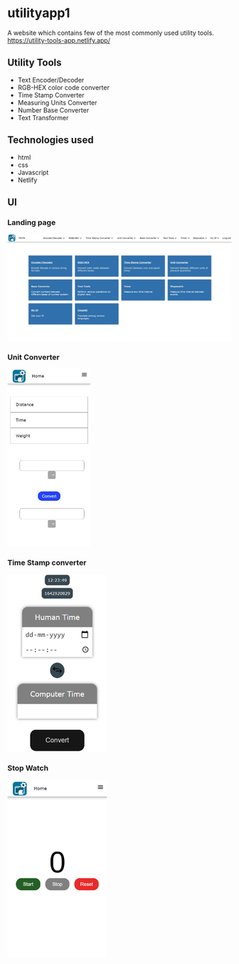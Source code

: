 # utilityapp1
A website which contains few of the most commonly used utility tools.<br/>
https://utility-tools-app.netlify.app/

## Utility Tools
- Text Encoder/Decoder
- RGB-HEX color code converter
- Time Stamp Converter
- Measuring Units Converter
- Number Base Converter
- Text Transformer

## Technologies used
- html
- css
- Javascript
- Netlify

## UI
### Landing page
<img src="./readmeimages/ua-ss1.jpg" />

<div display="inline">
<h3>Unit Converter</h3>
<img src="./readmeimages/ua-ss3.jpg" height="400"/>
<div>
  
### Time Stamp converter
<img src="./readmeimages/ua-ss3.png" height="400" />

### Stop Watch
<img src="./readmeimages/ua-ss4.png" height="400" />
